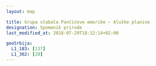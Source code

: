 ```yaml
---
layout: map

title: Grupa stabala Pančićeve omorike – Aluške planine
designation: Spomenik prirode
last_modified_at: 2018-07-29T18:32:14+02:00

geoSrbija:
  L1_183: [137]
  L1_362: [20]
---
```

